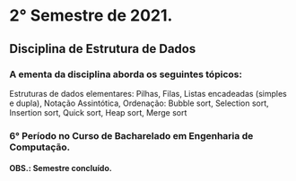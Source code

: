 # 2° Semestre de 2021.
## Disciplina de Estrutura de Dados
### A ementa da disciplina aborda os seguintes tópicos:
Estruturas de dados elementares: Pilhas, Filas, Listas encadeadas (simples e dupla), Notação Assintótica, Ordenação: Bubble sort, Selection sort, Insertion sort, Quick sort, Heap sort, Merge sort

### 6° Período no Curso de Bacharelado em Engenharia de Computação.
#### OBS.: Semestre concluído.
